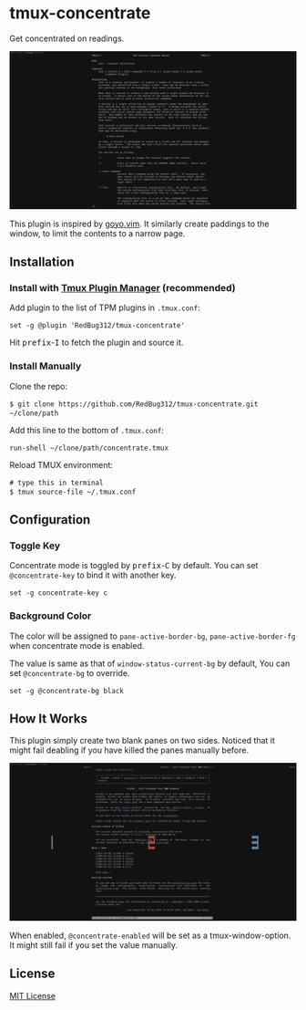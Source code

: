 # tmux-concentrate
Get concentrated on readings. 

![The image shows a preview of the plugin.](screenshots/preview.png)

This plugin is inspired by [goyo.vim](https://github.com/junegunn/goyo.vim). It similarly create paddings to the window, to limit the contents to a narrow page.

## Installation

### Install with [Tmux Plugin Manager](https://github.com/tmux-plugins/tpm) (recommended)

Add plugin to the list of TPM plugins in `.tmux.conf`:

    set -g @plugin 'RedBug312/tmux-concentrate'

Hit <kbd>prefix</kbd>-<kbd>I</kbd> to fetch the plugin and source it.

### Install Manually

Clone the repo:

    $ git clone https://github.com/RedBug312/tmux-concentrate.git ~/clone/path

Add this line to the bottom of `.tmux.conf`:

    run-shell ~/clone/path/concentrate.tmux

Reload TMUX environment:

    # type this in terminal
    $ tmux source-file ~/.tmux.conf

## Configuration

### Toggle Key

Concentrate mode is toggled by <kbd>prefix</kbd>-<kbd>C</kbd> by default. You can set `@concentrate-key` to bind it with another key.

    set -g concentrate-key c

### Background Color

The color will be assigned to `pane-active-border-bg`, `pane-active-border-fg` when concentrate mode is enabled.

The value is same as that of `window-status-current-bg` by default, You can set `@concentrate-bg` to override.

    set -g @concentrate-bg black

## How It Works

This plugin simply create two blank panes on two sides. Noticed that it might fail deabling if you have killed the panes manually before.

![You can see the paddings are actually blank panes in the image.](screenshots/panes.png)

When enabled, `@concentrate-enabled` will be set as a tmux-window-option. It might still fail if you set the value manually.

## License

[MIT License](https://github.com/RedBug312/tmux-concentrate/blob/master/LICENSE)
